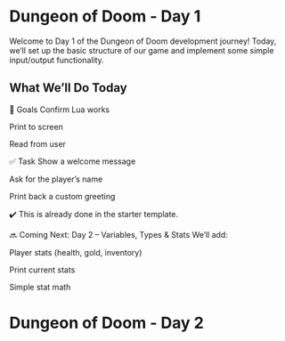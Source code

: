 # Dungeon of Doom - Day 1

Welcome to Day 1 of the Dungeon of Doom development journey! Today, we’ll set up the basic structure of our game and implement some simple input/output functionality.

## What We’ll Do Today
🎯 Goals
Confirm Lua works

Print to screen

Read from user

✅ Task
Show a welcome message

Ask for the player’s name

Print back a custom greeting

✔️ This is already done in the starter template.

🔜 Coming Next: Day 2 – Variables, Types & Stats
We’ll add:

Player stats (health, gold, inventory)

Print current stats

Simple stat math

# Dungeon of Doom - Day 2